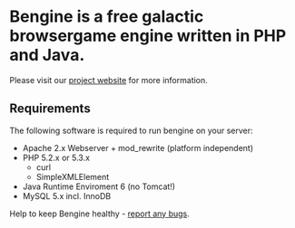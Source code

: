 Bengine is a free galactic browsergame engine written in PHP and Java.
======================================================================

Please visit our [project website](http://bengine.de/) for more information.

Requirements
------------

The following software is required to run bengine on your server:

- Apache 2.x Webserver + mod_rewrite (platform independent)
- PHP 5.2.x or 5.3.x
  - curl
  - SimpleXMLElement
- Java Runtime Enviroment 6 (no Tomcat!)
- MySQL 5.x incl. InnoDB

Help to keep Bengine healthy - [report any bugs](http://bugs.bengine.de/).